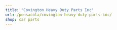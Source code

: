 ```yaml
---
title: "Covington Heavy Duty Parts Inc"
url: /pensacola/covington-heavy-duty-parts-inc/
shop: car parts
---
```

